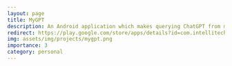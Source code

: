 ```yaml
---
layout: page
title: MyGPT
description: An Android application which makes querying ChatGPT from mobile easy and seamless.
redirect: https://play.google.com/store/apps/details?id=com.intellitech.concepts.mobile_gpt
img: assets/img/projects/mygpt.png
importance: 3
category: personal
---
```

